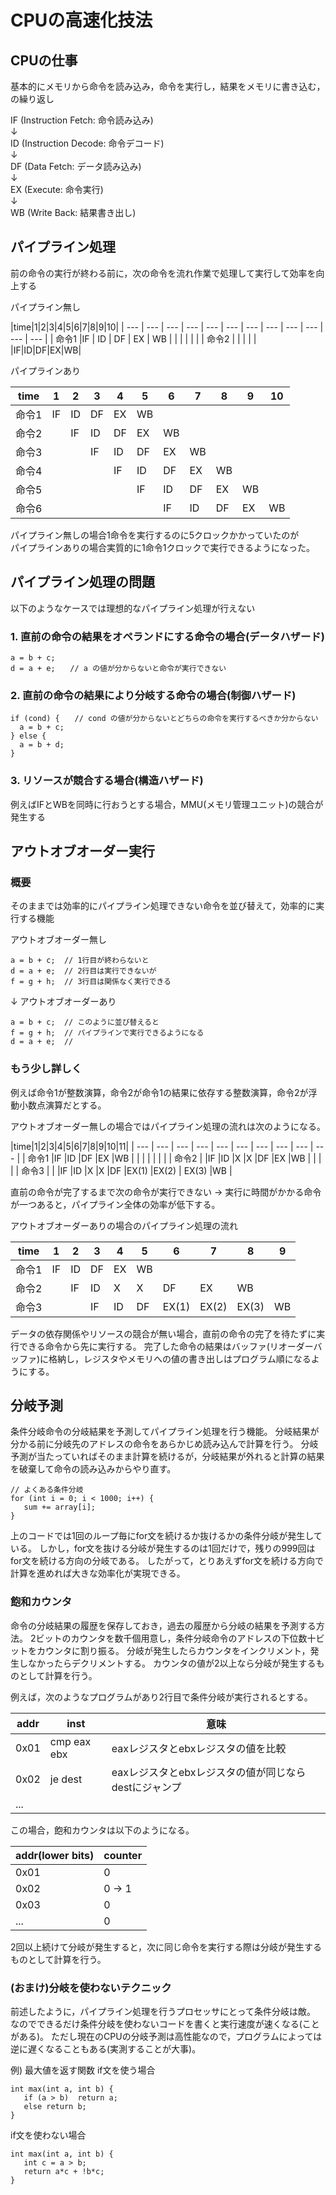 # CPUの高速化技法

## CPUの仕事

基本的にメモリから命令を読み込み，命令を実行し，結果をメモリに書き込む，の繰り返し

IF (Instruction Fetch: 命令読み込み)  
↓  
ID (Instruction Decode: 命令デコード)  
↓  
DF (Data Fetch: データ読み込み)  
↓  
EX (Execute: 命令実行)  
↓  
WB (Write Back: 結果書き出し)  

## パイプライン処理

前の命令の実行が終わる前に，次の命令を流れ作業で処理して実行して効率を向上する  

パイプライン無し


|time|1|2|3|4|5|6|7|8|9|10|
| --- | --- | --- | --- | --- | --- | --- | --- | --- | --- | --- | --- |
| 命令1 |IF  | ID | DF | EX | WB | | | | | |
| 命令2 |  |  |  |  |  |IF|ID|DF|EX|WB|


パイプラインあり

|time|1|2|3|4|5|6|7|8|9|10|
| --- | --- | --- | --- | --- | --- | --- | --- | --- | --- | --- |
| 命令1 |IF  |ID  |DF  |EX  |WB  |  |  |  |  |  |
| 命令2 |  |IF  |ID  |DF  |EX  |WB  |  |  |  |  |
| 命令3 |  |  |IF  |ID  |DF  |EX  |WB  |  |  |  |
| 命令4 |  |  |  |IF  |ID  |DF  |EX  |WB  |  |  |
| 命令5 |  |  |  |  |IF  |ID  |DF  |EX  |WB  |  |
| 命令6 |  |  |  |  |  |IF  |ID  |DF  |EX  |WB  |

パイプライン無しの場合1命令を実行するのに5クロックかかっていたのが  
パイプラインありの場合実質的に1命令1クロックで実行できるようになった。

## パイプライン処理の問題

以下のようなケースでは理想的なパイプライン処理が行えない  

### 1. 直前の命令の結果をオペランドにする命令の場合(データハザード)  
```
a = b + c;  
d = a + e;　　// a の値が分からないと命令が実行できない
```
### 2. 直前の命令の結果により分岐する命令の場合(制御ハザード)  
```
if (cond) {　　// cond の値が分からないとどちらの命令を実行するべきか分からない  
  a = b + c;  
} else {  
  a = b + d;  
}  
```
### 3. リソースが競合する場合(構造ハザード)
例えばIFとWBを同時に行おうとする場合，MMU(メモリ管理ユニット)の競合が発生する

## アウトオブオーダー実行

### 概要

そのままでは効率的にパイプライン処理できない命令を並び替えて，効率的に実行する機能  

アウトオブオーダー無し
```
a = b + c;  // 1行目が終わらないと
d = a + e;  // 2行目は実行できないが
f = g + h;  // 3行目は関係なく実行できる
```
↓
アウトオブオーダーあり
```
a = b + c;  // このように並び替えると
f = g + h;  // パイプラインで実行できるようになる
d = a + e;  // 
```
### もう少し詳しく
例えば命令1が整数演算，命令2が命令1の結果に依存する整数演算，命令2が浮動小数点演算だとする。

アウトオブオーダー無しの場合ではパイプライン処理の流れは次のようになる。

|time|1|2|3|4|5|6|7|8|9|10|11|
| --- | --- | --- | --- | --- | --- | --- | --- | --- | --- |
| 命令1 |IF  |ID  |DF  |EX  |WB  |  |  |  |  |  |  |
| 命令2 |  |IF  |ID  |X  |X  |DF  |EX  |WB  |  |  |  |
| 命令3 |  |  |IF  |ID  |X |X |DF  |EX(1) |EX(2) | EX(3) |WB   | 

直前の命令が完了するまで次の命令が実行できない → 実行に時間がかかる命令が一つあると，パイプライン全体の効率が低下する。

アウトオブオーダーありの場合のパイプライン処理の流れ

|time|1|2|3|4|5|6|7|8|9|
| --- | --- | --- | --- | --- | --- | --- | --- | --- | --- |
| 命令1 |IF  |ID  |DF  |EX  |WB  |  |  |  |  | 
| 命令2 |  |IF  |ID  |X  |X  |DF  |EX  |WB  |  |   
| 命令3 |  |  |IF  |ID  |DF  |EX(1)|EX(2) |EX(3) |WB   | 

データの依存関係やリソースの競合が無い場合，直前の命令の完了を待たずに実行できる命令から先に実行する。
完了した命令の結果はバッファ(リオーダーバッファ)に格納し，レジスタやメモリへの値の書き出しはプログラム順になるようにする。


## 分岐予測

条件分岐命令の分岐結果を予測してパイプライン処理を行う機能。
分岐結果が分かる前に分岐先のアドレスの命令をあらかじめ読み込んで計算を行う。
分岐予測が当たっていればそのまま計算を続けるが，分岐結果が外れると計算の結果を破棄して命令の読み込みからやり直す。

```
// よくある条件分岐
for (int i = 0; i < 1000; i++) {
   sum += array[i];
}
```
上のコードでは1回のループ毎にfor文を続けるか抜けるかの条件分岐が発生している。
しかし，for文を抜ける分岐が発生するのは1回だけで，残りの999回はfor文を続ける方向の分岐である。
したがって，とりあえずfor文を続ける方向で計算を進めれば大きな効率化が実現できる。

### 飽和カウンタ

命令の分岐結果の履歴を保存しておき，過去の履歴から分岐の結果を予測する方法。
2ビットのカウンタを数千個用意し，条件分岐命令のアドレスの下位数十ビットをカウンタに割り振る。
分岐が発生したらカウンタをインクリメント，発生しなかったらデクリメントする。
カウンタの値が2以上なら分岐が発生するものとして計算を行う。

例えば，次のようなプログラムがあり2行目で条件分岐が実行されるとする。

|addr | inst | 意味 | 
| --- | --- | --- |
|0x01 | cmp eax ebx | eaxレジスタとebxレジスタの値を比較 | 
|0x02 | je dest | eaxレジスタとebxレジスタの値が同じならdestにジャンプ |
| ... |  |  | |

この場合，飽和カウンタは以下のようになる。

|addr(lower bits) | counter |
| --- | --- |
| 0x01 |0 |
| 0x02 |0 → 1 |
| 0x03 |0  |
| ...  |0  |

2回以上続けて分岐が発生すると，次に同じ命令を実行する際は分岐が発生するものとして計算を行う。


### (おまけ)分岐を使わないテクニック

前述したように，パイプライン処理を行うプロセッサにとって条件分岐は敵。
なのでできるだけ条件分岐を使わないコードを書くと実行速度が速くなる(ことがある)。
ただし現在のCPUの分岐予測は高性能なので，プログラムによっては逆に遅くなることもある(実測することが大事)。

例) 最大値を返す関数
if文を使う場合
```
int max(int a, int b) {
   if (a > b)  return a;
   else return b;
}
```
if文を使わない場合
```
int max(int a, int b) {
   int c = a > b;
   return a*c + !b*c;
}
```
